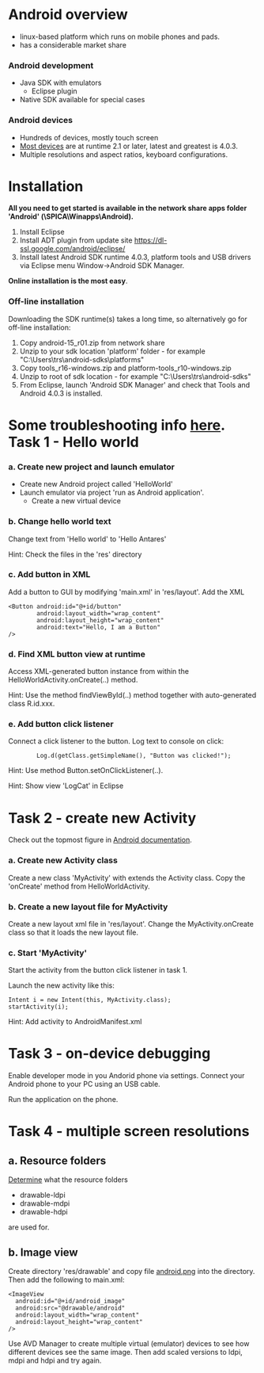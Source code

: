 Android overview
=================
* linux-based platform which runs on mobile phones and pads. 
* has a considerable market share

### Android development
* Java SDK with emulators 
    * Eclipse plugin
* Native SDK available for special cases

### Android devices
* Hundreds of devices, mostly touch screen
* [Most devices](http://developer.android.com/resources/dashboard/platform-versions.html) are at runtime 2.1 or later, latest and greatest is 4.0.3. 
* Multiple resolutions and aspect ratios, keyboard configurations.

Installation
============
**All you need to get started is available in the network share apps folder 'Android' (\\SPICA\Winapps\Android).**

1. Install Eclipse
2. Install ADT plugin from update site https://dl-ssl.google.com/android/eclipse/
3. Install latest Android SDK runtime 4.0.3, platform tools and USB drivers via Eclipse menu Window->Android SDK Manager.

**Online installation is the most easy**. 

### Off-line installation
Downloading the SDK runtime(s) takes a long time, so alternatively go for
off-line installation:

1. Copy android-15_r01.zip from network share
2. Unzip to your sdk location 'platform' folder - for example "C:\Users\trs\android-sdks\platforms"
3. Copy tools_r16-windows.zip and platform-tools_r10-windows.zip
4. Unzip to root of sdk location - for example "C:\Users\trs\android-sdks\"
5. From Eclipse, launch 'Android SDK Manager' and check that Tools and Android 4.0.3 is installed.

Some troubleshooting info [here](http://qdevarena.blogspot.com/2010/05/download-android-sdk-standalone-for.html).
Task 1 - Hello world
====================

### a. Create new project and launch emulator
* Create new Android project called 'HelloWorld'
* Launch emulator via project 'run as Android application'. 
    * Create a new virtual device

### b. Change hello world text
Change text from 'Hello world' to 'Hello Antares'

Hint: Check the files in the 'res' directory

### c. Add button in XML
Add a button to GUI by modifying 'main.xml' in 'res/layout'. Add the XML

    <Button android:id="@+id/button"
            android:layout_width="wrap_content"
            android:layout_height="wrap_content"
            android:text="Hello, I am a Button" 
    />

### d. Find XML button view at runtime
Access XML-generated button instance from within the HelloWorldActivity.onCreate(..) method.

Hint: Use the method findViewById(..) method together with auto-generated class R.id.xxx.

### e. Add button click listener
Connect a click listener to the button. Log text to console on click:

            Log.d(getClass.getSimpleName(), "Button was clicked!");

Hint: Use method Button.setOnClickListener(..).

Hint: Show view 'LogCat' in Eclipse

Task 2 - create new Activity
============================
Check out the topmost figure in [Android documentation](http://developer.android.com/reference/android/app/Activity.html).

### a. Create new Activity class
Create a new class 'MyActivity' with extends the Activity class. Copy the 'onCreate' method from HelloWorldActivity.

### b. Create a new layout file for MyActivity
Create a new layout xml file in 'res/layout'. Change the MyActivity.onCreate class so that it loads the new layout file.

### c. Start 'MyActivity'
Start the activity from the button click listener in task 1. 

Launch the new activity like this: 

    Intent i = new Intent(this, MyActivity.class);
    startActivity(i);

Hint: Add activity to AndroidManifest.xml

Task 3 - on-device debugging
============================
Enable developer mode in you Andorid phone via settings. Connect your Android phone to your PC using an USB cable. 

Run the application on the phone. 

Task 4 - multiple screen resolutions
=====================================
## a. Resource folders
[Determine](http://developer.android.com/guide/practices/screens_support.html) what the resource folders

* drawable-ldpi
* drawable-mdpi
* drawable-hdpi 

are used for. 

## b. Image view
Create directory 'res/drawable' and copy file [android.png](http://www.mediafire.com/imgbnc.php/1ba890f73cfdc925e08b13fe34d5141e6g.jpg) into the directory. Then add the following to main.xml:

    <ImageView 
      android:id="@+id/android_image"
      android:src="@drawable/android"
      android:layout_width="wrap_content"
      android:layout_height="wrap_content"
    />

Use AVD Manager to create multiple virtual (emulator) devices to see how different devices see the same image. Then add scaled versions to ldpi, mdpi and hdpi and try again.